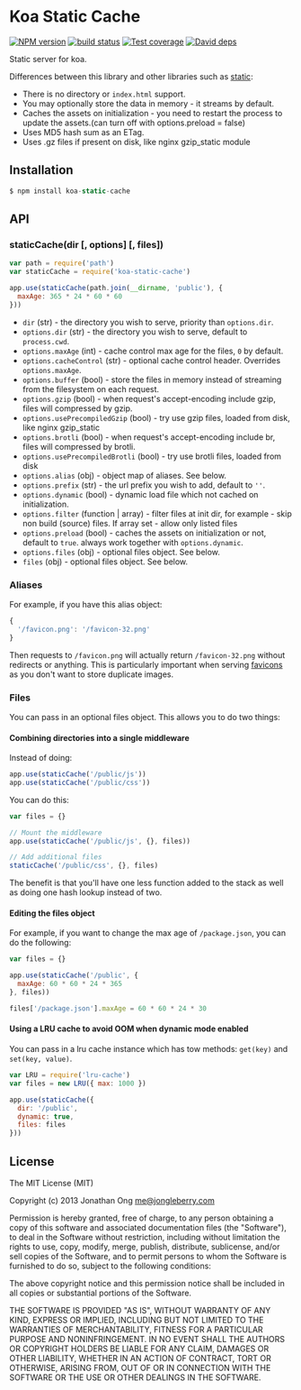 # Koa Static Cache

[![NPM version][npm-image]][npm-url]
[![build status][travis-image]][travis-url]
[![Test coverage][coveralls-image]][coveralls-url]
[![David deps][david-image]][david-url]

[npm-image]: https://img.shields.io/npm/v/koa-static-cache.svg?style=flat-square
[npm-url]: https://npmjs.org/package/koa-static-cache
[travis-image]: https://img.shields.io/travis/koajs/static-cache.svg?style=flat-square
[travis-url]: https://travis-ci.org/koajs/static-cache
[coveralls-image]: https://img.shields.io/coveralls/koajs/static-cache.svg?style=flat-square
[coveralls-url]: https://coveralls.io/r/koajs/static-cache?branch=master
[david-image]: https://img.shields.io/david/koajs/static-cache.svg?style=flat-square
[david-url]: https://david-dm.org/koajs/static-cache

Static server for koa.

Differences between this library and other libraries such as [static](https://github.com/koajs/static):

- There is no directory or `index.html` support.
- You may optionally store the data in memory - it streams by default.
- Caches the assets on initialization - you need to restart the process to update the assets.(can turn off with options.preload = false)
- Uses MD5 hash sum as an ETag.
- Uses .gz files if present on disk, like nginx gzip_static module

## Installation

```js
$ npm install koa-static-cache
```

## API

### staticCache(dir [, options] [, files])

```js
var path = require('path')
var staticCache = require('koa-static-cache')

app.use(staticCache(path.join(__dirname, 'public'), {
  maxAge: 365 * 24 * 60 * 60
}))
```

- `dir` (str) - the directory you wish to serve, priority than `options.dir`.
- `options.dir` (str) - the directory you wish to serve, default to `process.cwd`.
- `options.maxAge` (int) - cache control max age for the files, `0` by default.
- `options.cacheControl` (str) - optional cache control header. Overrides `options.maxAge`.
- `options.buffer` (bool) - store the files in memory instead of streaming from the filesystem on each request.
- `options.gzip` (bool) - when request's accept-encoding include gzip, files will compressed by gzip.
- `options.usePrecompiledGzip` (bool) - try use gzip files, loaded from disk, like nginx gzip_static
- `options.brotli` (bool) - when request's accept-encoding include br, files will compressed by brotli.
- `options.usePrecompiledBrotli` (bool) - try use brotli files, loaded from disk
- `options.alias` (obj) - object map of aliases. See below.
- `options.prefix` (str) - the url prefix you wish to add, default to `''`.
- `options.dynamic` (bool) - dynamic load file which not cached on initialization.
- `options.filter` (function | array) - filter files at init dir, for example - skip non build (source) files. If array set - allow only listed files
- `options.preload` (bool) - caches the assets on initialization or not, default to `true`. always work together with `options.dynamic`.
- `options.files` (obj) - optional files object. See below.
- `files` (obj) - optional files object. See below.
### Aliases

For example, if you have this alias object:

```js
{
  '/favicon.png': '/favicon-32.png'
}
```

Then requests to `/favicon.png` will actually return `/favicon-32.png` without redirects or anything.
This is particularly important when serving [favicons](https://github.com/audreyr/favicon-cheat-sheet) as you don't want to store duplicate images.

### Files

You can pass in an optional files object.
This allows you to do two things:

#### Combining directories into a single middleware

Instead of doing:

```js
app.use(staticCache('/public/js'))
app.use(staticCache('/public/css'))
```

You can do this:

```js
var files = {}

// Mount the middleware
app.use(staticCache('/public/js', {}, files))

// Add additional files
staticCache('/public/css', {}, files)
```

The benefit is that you'll have one less function added to the stack as well as doing one hash lookup instead of two.

#### Editing the files object

For example, if you want to change the max age of `/package.json`, you can do the following:

```js
var files = {}

app.use(staticCache('/public', {
  maxAge: 60 * 60 * 24 * 365
}, files))

files['/package.json'].maxAge = 60 * 60 * 24 * 30
```

#### Using a LRU cache to avoid OOM when dynamic mode enabled

You can pass in a lru cache instance which has tow methods: `get(key)` and `set(key, value)`.

```js
var LRU = require('lru-cache')
var files = new LRU({ max: 1000 })

app.use(staticCache({
  dir: '/public',
  dynamic: true,
  files: files
}))
```

## License

The MIT License (MIT)

Copyright (c) 2013 Jonathan Ong me@jongleberry.com

Permission is hereby granted, free of charge, to any person obtaining a copy
of this software and associated documentation files (the "Software"), to deal
in the Software without restriction, including without limitation the rights
to use, copy, modify, merge, publish, distribute, sublicense, and/or sell
copies of the Software, and to permit persons to whom the Software is
furnished to do so, subject to the following conditions:

The above copyright notice and this permission notice shall be included in
all copies or substantial portions of the Software.

THE SOFTWARE IS PROVIDED "AS IS", WITHOUT WARRANTY OF ANY KIND, EXPRESS OR
IMPLIED, INCLUDING BUT NOT LIMITED TO THE WARRANTIES OF MERCHANTABILITY,
FITNESS FOR A PARTICULAR PURPOSE AND NONINFRINGEMENT. IN NO EVENT SHALL THE
AUTHORS OR COPYRIGHT HOLDERS BE LIABLE FOR ANY CLAIM, DAMAGES OR OTHER
LIABILITY, WHETHER IN AN ACTION OF CONTRACT, TORT OR OTHERWISE, ARISING FROM,
OUT OF OR IN CONNECTION WITH THE SOFTWARE OR THE USE OR OTHER DEALINGS IN
THE SOFTWARE.
